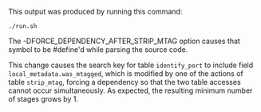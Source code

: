 This output was produced by running this command:

    ./run.sh

The -DFORCE_DEPENDENCY_AFTER_STRIP_MTAG option causes that symbol to
be #define'd while parsing the source code.

This change causes the search key for table `identify_port` to include
field `local_metadata.was_mtagged`, which is modified by one of the
actions of table `strip_mtag`, forcing a dependency so that the two
table accesses cannot occur simultaneously.  As expected, the
resulting minimum number of stages grows by 1.
